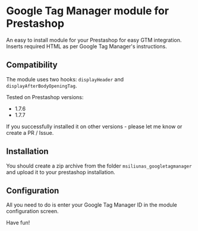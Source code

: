 # Google Tag Manager module for Prestashop

An easy to install module for your Prestashop for easy GTM integration.
Inserts required HTML as per Google Tag Manager's instructions.

## Compatibility

The module uses two hooks: `displayHeader` and `displayAfterBodyOpeningTag`.

Tested on Prestashop versions:

- 1.7.6
- 1.7.7

If you successfully installed it on other versions - please let me know or create a PR / Issue.

## Installation

You should create a zip archive from the folder `msiliunas_googletagmanager` and upload it to your prestashop installation.

## Configuration

All you need to do is enter your Google Tag Manager ID in the module configuration screen.

Have fun!
